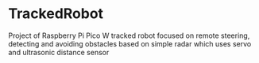 # TrackedRobot
Project of Raspberry Pi Pico W tracked robot focused on remote steering, detecting and avoiding obstacles based on simple radar which uses servo and ultrasonic distance sensor
